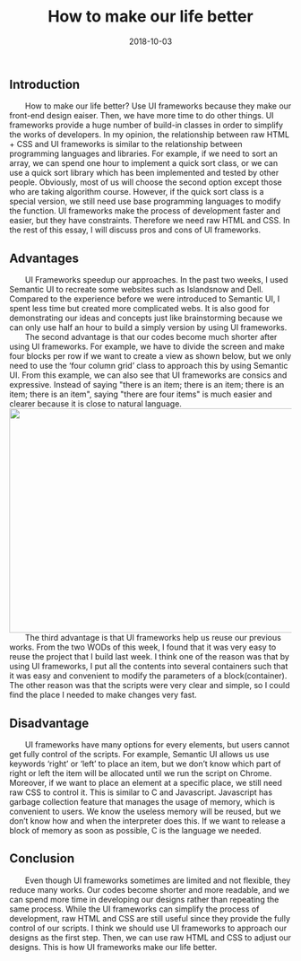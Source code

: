 ﻿---
layout: essay
type: essay
title: How to make our life better
# All dates must be YYYY-MM-DD format!
date: 2018-10-03
labels:
  - UI frameworks
  - HTML
  - CSS
---

<h2>Introduction  </h2>
<div style="text-indent:2em">
 How to make our life better? Use UI frameworks because they make our front-end design eaiser. Then, we have more time to do other things. UI frameworks provide a huge number of build-in classes in order to simplify the works of developers. In my opinion, the relationship between raw HTML + CSS and UI frameworks  is similar to the relationship between programming languages and libraries. For example, if we need to sort an array, we can spend one hour to implement a quick sort class, or we can use a quick sort library which has been implemented and tested by other people. Obviously, most of us will choose the second option except those who are taking algorithm course. However, if the quick sort class is a special version, we still need use base programming languages to modify the function. 
UI frameworks make the process of development faster and easier, but they have constraints. Therefore we need raw HTML and CSS.  In the rest of this essay, I will discuss pros and cons of UI frameworks.

</div>

<h2>Advantages  </h2>
<div style="text-indent:2em">
		UI Frameworks speedup our approaches. In the past two weeks, I used Semantic UI to recreate some websites such as Islandsnow and Dell.	 Compared to the experience before we were introduced to Semantic UI, I spent less time but created more complicated webs. It is also good for demonstrating our ideas and concepts just like brainstorming because we can only use half an hour to build a simply version by using UI frameworks. 
</div>

<div style="text-indent:2em">
	The second advantage is that our codes become much shorter after using UI frameworks. For example, we have to divide the screen and make four blocks per row if we want to create a view as shown below, but we only need to use the ‘four column grid’ class to approach this by using Semantic UI. From this example, we can also see that UI frameworks are consics and expressive. Instead of saying "there is an item; there is an item; there is an item; there is an item", saying "there are four items" is much easier and clearer because it is close to natural language.

</div>
<img src="https://cdn-images-1.medium.com/max/2000/1*PIiTEjTw3x09F3hK3cg8SA.png" width="600" height="400">
<div style="text-indent: 2em">
	The third advantage is that UI frameworks help us reuse our previous works. From the two WODs of this week, I found that it was very easy to reuse the project that I build last week. I think one of the reason was that by using UI frameworks, I put all the contents into several containers such that it was easy and convenient to modify the parameters of a block(container). The other reason was that the scripts were very clear and simple, so I could find the place I needed to make changes very fast. 

</div>

<h2>Disadvantage  </h2>
<div style="text-indent:2em">  
	UI frameworks have many options for every elements, but users cannot get fully control of the scripts. For example, Semantic UI allows us use keywords ‘right’ or ‘left’ to place an item, but we don’t know which part of right or left the item will be allocated until we run the script on Chrome. Moreover, if we want to place an element at a specific place, we still need raw CSS to control it. This is similar to C and Javascript. Javascript has garbage collection feature that manages the usage of memory, which is convenient to users. We know the useless memory will be reused, but we don’t know how and when the interpreter does this. If we want to release a block of memory as soon as possible, C is the language we needed.
</div>	


<h2>Conclusion</h2>
<div style="text-indent:2em">  
	Even though UI frameworks sometimes are limited and not flexible, they reduce many works. Our codes become shorter and more readable, and we can spend more time in developing our designs rather than repeating the same process. While the UI frameworks can simplify the process of development, raw HTML and CSS are still useful since they provide the fully control of our scripts. I think we should use UI frameworks to approach our designs as the first step. Then, we can use raw HTML and CSS to adjust our designs. This is how UI frameworks make our life better.
</div>

